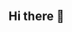 ## Hi there 👋

<!--
👋 Hi, I’m Nicola Ward
🌱 With over a decade of professional experience spanning design and software development, I currently contribute as a Software Engineer at Flutter UK & Ireland. At Flutter, I work on both web and mobile applications, leveraging my Typescript and React Native skills to develop responsive, user-friendly interfaces. 
💞️ I’m looking to network and collaborate on projects.
💬 Ask me about the importance of `Soft Skills` in the Tech industry - [Why Soft Skills Matter] (https://www.linkedin.com/article/edit/7285063769594998785/)
📫 How to reach me ... nicolaogle@ymail.com

-->

